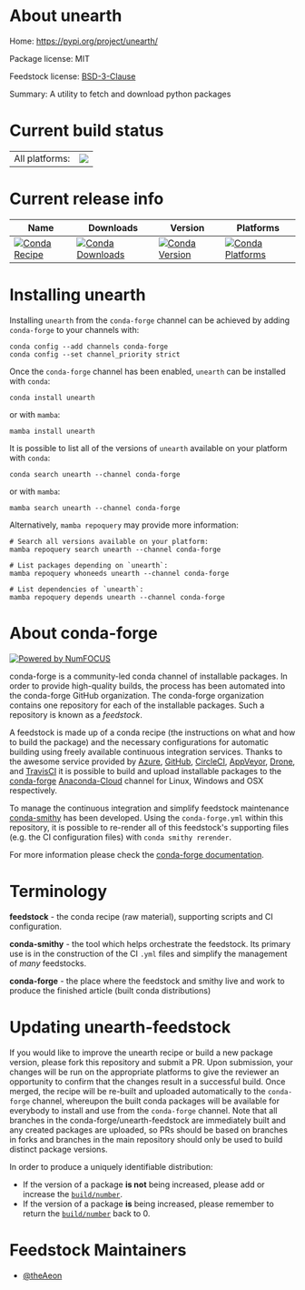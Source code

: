 About unearth
=============

Home: https://pypi.org/project/unearth/

Package license: MIT

Feedstock license: [BSD-3-Clause](https://github.com/conda-forge/unearth-feedstock/blob/main/LICENSE.txt)

Summary: A utility to fetch and download python packages

Current build status
====================


<table><tr><td>All platforms:</td>
    <td>
      <a href="https://dev.azure.com/conda-forge/feedstock-builds/_build/latest?definitionId=17131&branchName=main">
        <img src="https://dev.azure.com/conda-forge/feedstock-builds/_apis/build/status/unearth-feedstock?branchName=main">
      </a>
    </td>
  </tr>
</table>

Current release info
====================

| Name | Downloads | Version | Platforms |
| --- | --- | --- | --- |
| [![Conda Recipe](https://img.shields.io/badge/recipe-unearth-green.svg)](https://anaconda.org/conda-forge/unearth) | [![Conda Downloads](https://img.shields.io/conda/dn/conda-forge/unearth.svg)](https://anaconda.org/conda-forge/unearth) | [![Conda Version](https://img.shields.io/conda/vn/conda-forge/unearth.svg)](https://anaconda.org/conda-forge/unearth) | [![Conda Platforms](https://img.shields.io/conda/pn/conda-forge/unearth.svg)](https://anaconda.org/conda-forge/unearth) |

Installing unearth
==================

Installing `unearth` from the `conda-forge` channel can be achieved by adding `conda-forge` to your channels with:

```
conda config --add channels conda-forge
conda config --set channel_priority strict
```

Once the `conda-forge` channel has been enabled, `unearth` can be installed with `conda`:

```
conda install unearth
```

or with `mamba`:

```
mamba install unearth
```

It is possible to list all of the versions of `unearth` available on your platform with `conda`:

```
conda search unearth --channel conda-forge
```

or with `mamba`:

```
mamba search unearth --channel conda-forge
```

Alternatively, `mamba repoquery` may provide more information:

```
# Search all versions available on your platform:
mamba repoquery search unearth --channel conda-forge

# List packages depending on `unearth`:
mamba repoquery whoneeds unearth --channel conda-forge

# List dependencies of `unearth`:
mamba repoquery depends unearth --channel conda-forge
```


About conda-forge
=================

[![Powered by
NumFOCUS](https://img.shields.io/badge/powered%20by-NumFOCUS-orange.svg?style=flat&colorA=E1523D&colorB=007D8A)](https://numfocus.org)

conda-forge is a community-led conda channel of installable packages.
In order to provide high-quality builds, the process has been automated into the
conda-forge GitHub organization. The conda-forge organization contains one repository
for each of the installable packages. Such a repository is known as a *feedstock*.

A feedstock is made up of a conda recipe (the instructions on what and how to build
the package) and the necessary configurations for automatic building using freely
available continuous integration services. Thanks to the awesome service provided by
[Azure](https://azure.microsoft.com/en-us/services/devops/), [GitHub](https://github.com/),
[CircleCI](https://circleci.com/), [AppVeyor](https://www.appveyor.com/),
[Drone](https://cloud.drone.io/welcome), and [TravisCI](https://travis-ci.com/)
it is possible to build and upload installable packages to the
[conda-forge](https://anaconda.org/conda-forge) [Anaconda-Cloud](https://anaconda.org/)
channel for Linux, Windows and OSX respectively.

To manage the continuous integration and simplify feedstock maintenance
[conda-smithy](https://github.com/conda-forge/conda-smithy) has been developed.
Using the ``conda-forge.yml`` within this repository, it is possible to re-render all of
this feedstock's supporting files (e.g. the CI configuration files) with ``conda smithy rerender``.

For more information please check the [conda-forge documentation](https://conda-forge.org/docs/).

Terminology
===========

**feedstock** - the conda recipe (raw material), supporting scripts and CI configuration.

**conda-smithy** - the tool which helps orchestrate the feedstock.
                   Its primary use is in the construction of the CI ``.yml`` files
                   and simplify the management of *many* feedstocks.

**conda-forge** - the place where the feedstock and smithy live and work to
                  produce the finished article (built conda distributions)


Updating unearth-feedstock
==========================

If you would like to improve the unearth recipe or build a new
package version, please fork this repository and submit a PR. Upon submission,
your changes will be run on the appropriate platforms to give the reviewer an
opportunity to confirm that the changes result in a successful build. Once
merged, the recipe will be re-built and uploaded automatically to the
`conda-forge` channel, whereupon the built conda packages will be available for
everybody to install and use from the `conda-forge` channel.
Note that all branches in the conda-forge/unearth-feedstock are
immediately built and any created packages are uploaded, so PRs should be based
on branches in forks and branches in the main repository should only be used to
build distinct package versions.

In order to produce a uniquely identifiable distribution:
 * If the version of a package **is not** being increased, please add or increase
   the [``build/number``](https://docs.conda.io/projects/conda-build/en/latest/resources/define-metadata.html#build-number-and-string).
 * If the version of a package **is** being increased, please remember to return
   the [``build/number``](https://docs.conda.io/projects/conda-build/en/latest/resources/define-metadata.html#build-number-and-string)
   back to 0.

Feedstock Maintainers
=====================

* [@theAeon](https://github.com/theAeon/)


<!-- dummy commit to enable rerendering -->

